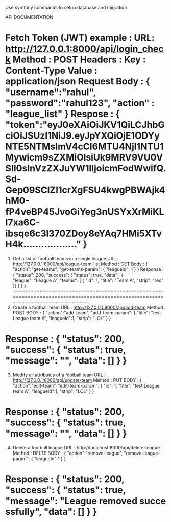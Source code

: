 Use symfony commands to setup database and migration

API DOCUMENTATION

Fetch Token (JWT)
example : 
URL: http://127.0.0.1:8000/api/login_check
Method : POST
Headers : 
	Key : Content-Type  Value : application/json
Request Body : 
                {
                  "username":"rahul",
                  "password":"rahul123",
                  "action" : "league_list"
                }
Respose : 
                { 
                  "token":"eyJ0eXAiOiJKV1QiLCJhbGciOiJSUzI1NiJ9.eyJpYXQiOjE1ODYyNTE5NTMsImV4cCI6MTU4NjI1NTU1Mywicm9sZXMiOlsiUk9MRV9VU0VSIl0sInVzZXJuYW1lIjoicmFodWwifQ.Sd-Gep09SClZI1crXgFSU4kwgPBWAjk4hM0-fP4veBP45JvoGiYeg3nUSYxXrMiKLI7xa6C-ibsqe6c3l370ZDoy8eYAq7HMi5XTvH4k..................” 
                }
================================================================================================================================
1. Get a list of football teams in a single league
URL : http://127.0.0.1:8000/api/league-team-list
Method : GET
Body : 
                {
                  "action":"get-teams",
                  "get-teams-param": {
                    "leagueId": 1
                  }
                }
Response : 
                {
                  "status": 200,
                  "success":
                  {
                    "status": true,
                    "data": 
                    {
                      "league": "League A",
                      "teams": [
                      {
                        "id": 1,
                        "title": "Team A",
                        "strip": "red"
                      }]
                    }
                  }
                }
================================================================================================================================
2. Create a football team
URL : http://127.0.0.1:8000/api/add-team
Method : POST
BODY :
                {
                  "action":"add-team",
                  "add-team-param": {
                    "title": "test League team A",
                    "leagueId":1,
                    "strip": "LOL"
                  }
                }

Response : 
                {
                    "status": 200,
                    "success": {
                        "status": true,
                        "message": "",
                        "data": []
                    }
                }
================================================================================================================================
3. Modify all attributes of a football team
URL : http://127.0.0.1:8000/api/update-team
Method : PUT
BODY :
                {
                  "action":"edit-team",
                  "edit-team-param": {
                    "id": 1,
                    "title": "test League team A",
                    "leagueId":1,
                    "strip": "LOL"
                  }
                }

Response : 
                {
                    "status": 200,
                    "success": {
                        "status": true,
                        "message": "",
                        "data": []
                    }
                }
================================================================================================================================
4. Delete a football league
URL : http://localhost:8000/api/delete-league
Method : DELTE
BODY :
                {
                  "action":"remove-league",
                  "remove-league-param": {
                    "leagueId":1
                  }
                }

Response : 
                {
                    "status": 200,
                    "success": {
                        "status": true,
                        "message": "League removed successfully",
                        "data": []
                    }
                }
================================================================================================================================
